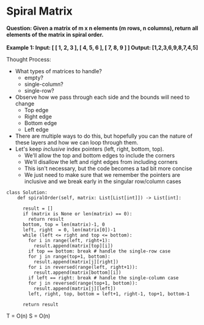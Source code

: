 # Spiral Matrix
<b>
Question: Given a matrix of m x n elements (m rows, n columns), return all elements of the matrix in spiral order.
<br><br>
Example 1:  
Input:  
[  
 [ 1, 2, 3 ],   
 [ 4, 5, 6 ],   
 [ 7, 8, 9 ]    
]  
Output: [1,2,3,6,9,8,7,4,5]  
</b>


Thought Process:
* What types of matrices to handle?
  * empty?
  * single-column?
  * single-row?
* Observe how we pass through each side and the bounds will need to change
  * Top edge
  * Right edge
  * Bottom edge
  * Left edge
* There are multiple ways to do this, but hopefully you can the nature of these layers and how we can loop through them.
* Let's keep <i>inclusive</i> index pointers (left, right, bottom, top).
  * We'll allow the top and bottom edges to include the corners
  * We'll disallow the left and right edges from including corners
  * This isn't necessary, but the code becomes a tad bit more concise
  * We just need to make sure that we remember the pointers are inclusive and we break early in the singular row/column cases
```
class Solution:
    def spiralOrder(self, matrix: List[List[int]]) -> List[int]:
      
      result = []
      if (matrix is None or len(matrix) == 0):
        return result
      bottom, top = len(matrix)-1, 0
      left, right  = 0, len(matrix[0])-1
      while (left <= right and top <= bottom):
        for i in range(left, right+1):
          result.append(matrix[top][i])      
        if top == bottom: break # handle the single-row case
        for j in range(top+1, bottom):
          result.append(matrix[j][right])    
        for i in reversed(range(left, right+1)):
          result.append(matrix[bottom][i])   
        if left == right: break # handle the single-column case
        for j in reversed(range(top+1, bottom)):
          result.append(matrix[j][left])         
        left, right, top, bottom = left+1, right-1, top+1, bottom-1

      return result
```
T = O(n)
S = O(n)

